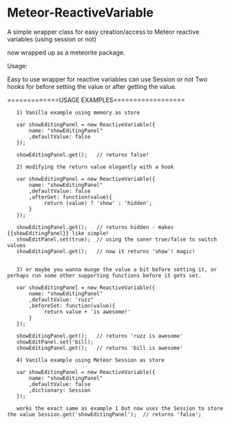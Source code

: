 Meteor-ReactiveVariable
=======================

A simple wrapper class for easy creation/access to Meteor reactive variables (using session or not)

now wrapped up as a meteorite package. 

Usage:

Easy to use wrapper for reactive variables can use Session or not
Two hooks for before setting the value or after getting the value.

 
=============USAGE EXAMPLES==================
 
       1) Vanilla example using memory as store
 
       var showEditingPanel = new ReactiveVariable({
           name: "showEditingPanel"
           ,defaultValue: false
       });
 
       showEditingPanel.get();   // returns false!
 
       2) modifying the return value elegantly with a hook
 
       var showEditingPanel = new ReactiveVariable({
           name: "showEditingPanel"
           ,defaultValue: false
           ,afterGet: function(value){
                return (value) ? 'show' : 'hidden';
           }
       });
 
       showEditingPanel.get();   // returns hidden - makes {{showEditingPanel}} like simple!
       showEditPanel.set(true);  // using the saner true/false to switch values
       showEditingPanel.get();   // now it returns 'show'! magic!
 
 
       3) or maybe you wanna munge the value a bit before setting it, or perhaps run some other supporting functions before it gets set.
 
       var showEditingPanel = new ReactiveVariable({
           name: "showEditingPanel"
           ,defaultValue: 'ruzz"
           ,beforeSet: function(value){
                return value + 'is awesome!'
           }
       });
 
       showEditingPanel.get();   // returns 'ruzz is awesome'
       showEditPanel.set('bill);
       showEditingPanel.get();   // returns 'bill is awesome'
 
       4) Vanilla example using Meteor Session as store
 
       var showEditingPanel = new ReactiveVariable({
           name: "showEditingPanel"
           ,defaultValue: false
           ,dictionary: Session
       });
 
       works the exact same as example 1 but now uses the Session to store the value Session.get('showEditingPanel');  // returns 'false';
